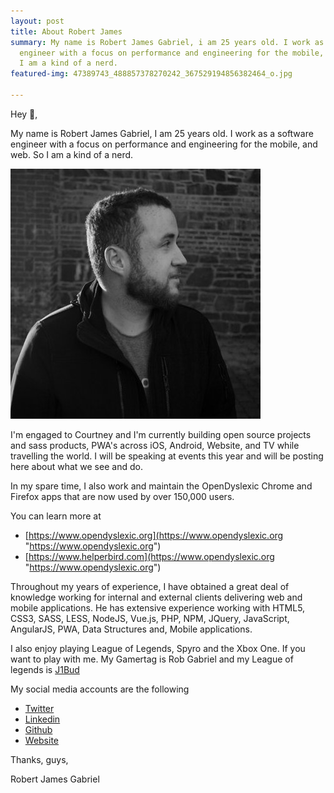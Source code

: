 ```yaml
---
layout: post
title: About Robert James
summary: My name is Robert James Gabriel, i am 25 years old. I work as a software
  engineer with a focus on performance and engineering for the mobile, and web. So
  I am a kind of a nerd.
featured-img: 47389743_488857378270242_367529194856382464_o.jpg

---
```

Hey 👋,

My name is Robert James Gabriel, I am 25 years old. I work as a software engineer with a focus on performance and engineering for the mobile, and web. So I am a kind of a nerd.

![](assets/album/DvNZ17WH_400x400.jpg)


I'm engaged to Courtney and I'm currently building open source projects and sass products, PWA's across iOS, Android, Website, and TV while travelling the world. I will be speaking at events this year and will be posting here about what we see and do.

In my spare time, I also work and maintain the OpenDyslexic Chrome and Firefox apps that are now used by over 150,000 users.

You can learn more at

* [https://www.opendyslexic.org](https://www.opendyslexic.org "https://www.opendyslexic.org")
* [https://www.helperbird.com](https://www.opendyslexic.org "https://www.opendyslexic.org")

Throughout my years of experience, I have obtained a great deal of knowledge working for internal and external clients delivering web and mobile applications. He has extensive experience working with HTML5, CSS3, SASS, LESS, NodeJS, Vue.js, PHP, NPM, JQuery, JavaScript, AngularJS, PWA, Data Structures and, Mobile applications.

I also enjoy playing League of Legends, Spyro and the Xbox One. If you want to play with me. My Gamertag is Rob Gabriel and my League of legends is [J1Bud](http://na.op.gg/summoner/userName=j1bud "http://na.op.gg/summoner/userName=j1bud")

My social media accounts are the following

* [Twitter](https://twitter.com/RobertJGabriel "Twitter")
* [Linkedin](https://www.linkedin.com/in/robertjamesgabriel/ "Linkedin")
* [Github](https://github.com/RobertJGabriel/ "Github")
* [Website](https://www.robertgabriel.ninja/ "Website")

Thanks, guys,

Robert James Gabriel